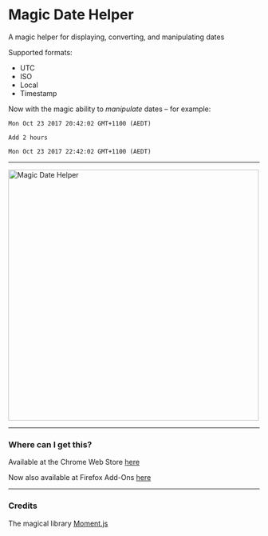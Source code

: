 # Magic Date Helper

A magic helper for displaying, converting, and manipulating dates

Supported formats:
- UTC
- ISO
- Local
- Timestamp


Now with the magic ability to _manipulate_ dates – for example:

```
Mon Oct 23 2017 20:42:02 GMT+1100 (AEDT)

Add 2 hours

Mon Oct 23 2017 22:42:02 GMT+1100 (AEDT)
```

----

<img width="502" alt="Magic Date Helper" src="https://user-images.githubusercontent.com/9400516/31907158-b9f7f95c-b87e-11e7-86a2-04e9218ff189.png">


----
### Where can I get this?

Available at the Chrome Web Store [here](https://chrome.google.com/webstore/detail/magic-date-helper/nlpdhfdecdmpaafflanbcfdadlofmnpi)

Now also available at Firefox Add-Ons [here](https://addons.mozilla.org/en-US/firefox/addon/magic-date-helper/)


----
### Credits
The magical library [Moment.js](https://momentjs.com/)
